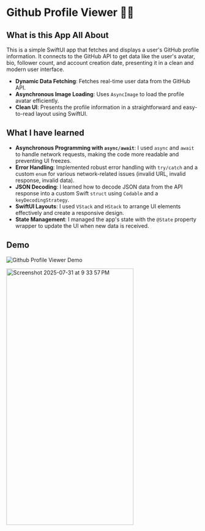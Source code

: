 # Github Profile Viewer 🧑‍💻

## What is this App All About

This is a simple SwiftUI app that fetches and displays a user's GitHub profile information. It connects to the GitHub API to get data like the user's avatar, bio, follower count, and account creation date, presenting it in a clean and modern user interface.

- **Dynamic Data Fetching**: Fetches real-time user data from the GitHub API.
- **Asynchronous Image Loading**: Uses `AsyncImage` to load the profile avatar efficiently.
- **Clean UI**: Presents the profile information in a straightforward and easy-to-read layout using SwiftUI.

## What I have learned

- **Asynchronous Programming with `async/await`**: I used `async` and `await` to handle network requests, making the code more readable and preventing UI freezes.
- **Error Handling**: Implemented robust error handling with `try/catch` and a custom `enum` for various network-related issues (invalid URL, invalid response, invalid data).
- **JSON Decoding**: I learned how to decode JSON data from the API response into a custom Swift `struct` using `Codable` and a `keyDecodingStrategy`.
- **SwiftUI Layouts**: I used `VStack` and `HStack` to arrange UI elements effectively and create a responsive design.
- **State Management**: I managed the app's state with the `@State` property wrapper to update the UI when new data is received.

## Demo

![Github Profile Viewer Demo](https://via.placeholder.com/400x800.png?text=GitHub+Profile+Viewer+Demo)

<img width="332" height="670" alt="Screenshot 2025-07-31 at 9 33 57 PM" src="https://github.com/user-attachments/assets/8992cadb-c651-4733-b6a7-0a86efc13041" />

